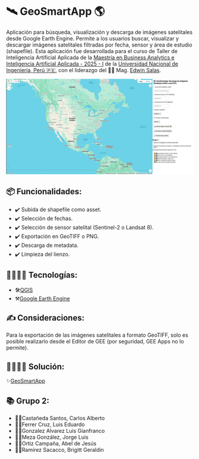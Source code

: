 # 🛰️ GeoSmartApp 🌎
Aplicación para búsqueda, visualización y descarga de imágenes satelitales desde Google Earth Engine. Permite a los usuarios buscar, visualizar y descargar imágenes satelitales filtradas por fecha, sensor y área de estudio (shapefile). Esta aplicación fue desarrollada para el curso de Taller de Inteligencia Artificial Aplicada de la [Maestría en Business Analytics e Inteligencia Artificial Aplicada - 2025 - I](https://posgrado.uni.edu.pe/index.php/maestria-landing/landing-mbaiaa) de la [Universidad Nacional de Ingeniería, Perú 🇵🇪](https://admision.uni.edu.pe/), con el liderazgo del 👨‍🏫 Mag. [Edwin Salas](https://www.linkedin.com/in/erwin-salas-coz/).



![Logo GeoSmartApp](https://github.com/lefcgis/GeoSmartApp/blob/main/Screenshot_1.png?raw=true)


## 📦 Funcionalidades:

- ✔️ Subida de shapefile como asset. 
- ✔️ Selección de fechas.
- ✔️ Selección de sensor satelital (Sentinel-2 o Landsat 8).
- ✔️ Exportación en GeoTIFF o PNG.
- ✔️ Descarga de metadata.
- ✔️ Limpieza del lienzo.

## 👩‍🔧👨‍🔧 Tecnologías:
- 🛠️[QGIS](https://qgis.org/)
- ⚒️[Google Earth Engine](https://earthengine.google.com/)


## ✍️ Consideraciones:

Para la exportación de las imágenes satelitales a formato GeoTIFF, solo es posible realizarlo desde el Editor de GEE (por seguridad, GEE Apps no lo permite).


## 🧙‍♀️🧙‍♂️ Solución:

✨[GeoSmartApp](https://ee-lefcgis.projects.earthengine.app/view/geosmartappdev)


## 📚 Grupo 2:
- 🧑‍💻Castañeda Santos, Carlos Alberto
- 🧑‍💻Ferrer Cruz, Luis Eduardo
- 🧑‍💻Gonzalez Alvarez Luis Gianfranco
- 🧑‍💻Meza González, Jorge Luis
- 🧑‍💻Ortiz Campaña, Abel de Jesús
- 👩‍💻Ramírez Sacacco, Brigitt Geraldin
